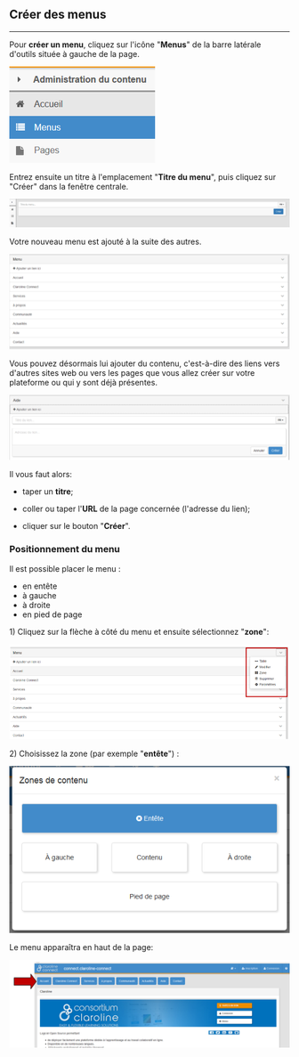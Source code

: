 ## Créer des menus

---

Pour **créer un menu**, cliquez sur l'icône "**Menus**" de la barre latérale d'outils située à gauche de la page.

![](/assets/menu.png)

Entrez ensuite un titre à l'emplacement "**Titre du menu**", puis cliquez sur "Créer" dans la fenêtre centrale.

![](/assets/titre_menu.png)

Votre nouveau menu est ajouté à la suite des autres.

![](/assets/liste_menus.png)

Vous pouvez désormais lui ajouter du contenu, c'est-à-dire des liens vers d'autres sites web ou vers les pages que vous allez créer sur votre plateforme ou qui y sont déjà présentes.

![](/assets/menu_options.png)

Il vous faut alors:

* taper un **titre**;

* coller ou taper l'**URL** de la page concernée \(l'adresse du lien\);

* cliquer sur le bouton "**Créer**".


### **Positionnement du menu**

Il est possible placer le menu :

* en entête
* à gauche
* à droite
* en pied de page

1\) Cliquez sur la flèche à côté du menu et ensuite sélectionnez "**zone**":

![](/assets/zone_menu.png)

2\) Choisissez la zone \(par exemple "**entête**"\) :

![](/assets/zone_contenu.png)

Le menu apparaîtra en haut de la page:

![](/assets/vue_menu.png)

